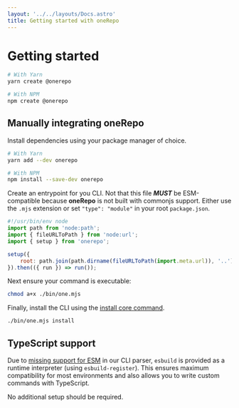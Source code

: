 ```yaml
---
layout: '../../layouts/Docs.astro'
title: Getting started with oneRepo
---
```


# Getting started

```sh
# With Yarn
yarn create @onerepo

# With NPM
npm create @onerepo
```

## Manually integrating oneRepo

Install dependencies using your package manager of choice.

```sh
# With Yarn
yarn add --dev onerepo

# With NPM
npm install --save-dev onerepo
```

Create an entrypoint for you CLI. Not that this file _**MUST**_ be ESM-compatible because **oneRepo** is not built with commonjs support. Either use the `.mjs` extension or set `"type": "module"` in your root `package.json`.

```js title="./bin/one.mjs"
#!/usr/bin/env node
import path from 'node:path';
import { fileURLToPath } from 'node:url';
import { setup } from 'onerepo';

setup({
	root: path.join(path.dirname(fileURLToPath(import.meta.url)), '..'),
}).then(({ run }) => run());
```

Next ensure your command is executable:

```sh
chmod a+x ./bin/one.mjs
```

Finally, install the CLI using the [install core command](/docs/core/install/).

```sh
./bin/one.mjs install
```

## TypeScript support

Due to [missing support for ESM](https://github.com/yargs/yargs/issues/571) in our CLI parser, `esbuild` is provided as a runtime interpreter (using `esbuild-register`). This ensures maximum compatibility for most environments and also allows you to write custom commands with TypeScript.

No additional setup should be required.
